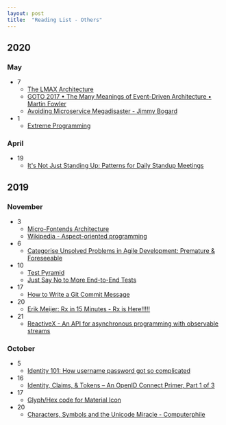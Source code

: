 ```yaml
---
layout: post
title:  "Reading List - Others"
---
```


## 2020

### May
- 7
  - [The LMAX Architecture](https://martinfowler.com/articles/lmax.html)
  - [GOTO 2017 • The Many Meanings of Event-Driven Architecture • Martin Fowler](https://www.youtube.com/watch?v=STKCRSUsyP0)
  - [Avoiding Microservice Megadisaster - Jimmy Bogard](https://www.youtube.com/watch?v=gfh-VCTwMw8)
- 1
  - [Extreme Programming](https://en.wikipedia.org/wiki/Extreme_programming)
  
### April
- 19
  - [It's Not Just Standing Up: Patterns for Daily Standup Meetings](https://martinfowler.com/articles/itsNotJustStandingUp.html)
  
## 2019
  
### November
- 3
  - [Micro-Fontends Architecture](https://martinfowler.com/articles/micro-frontends.html)
  - [Wikipedia - Aspect-oriented programming](https://en.wikipedia.org/wiki/Aspect-oriented_programming)
- 6
  - [Categorise Unsolved Problems in Agile Development: Premature & Foreseeable](https://www.infoq.com/articles/unsolved-problems-foreseeable/)
- 10
  - [Test Pyramid](https://martinfowler.com/bliki/TestPyramid.html)
  - [Just Say No to More End-to-End Tests](https://testing.googleblog.com/2015/04/just-say-no-to-more-end-to-end-tests.html)
- 17
  - [How to Write a Git Commit Message](https://chris.beams.io/posts/git-commit/)
- 20
  - [Erik Meijer: Rx in 15 Minutes - Rx is Here!!!!!](https://channel9.msdn.com/Blogs/Charles/Erik-Meijer-Rx-in-15-Minutes)
- 21
  - [ReactiveX - An API for asynchronous programming with observable streams](http://reactivex.io/)

### October
- 5
  - [Identity 101: How username password got so complicated](https://www.youtube.com/watch?v=ga3u_4B7_Bw)
- 16
  - [Identity, Claims, & Tokens – An OpenID Connect Primer, Part 1 of 3](https://developer.okta.com/blog/2017/07/25/oidc-primer-part-1)
- 17
  - [Glyph/Hex code for Material Icon](https://github.com/google/material-design-icons/blob/master/iconfont/codepoints)
- 20
  - [Characters, Symbols and the Unicode Miracle - Computerphile](https://www.youtube.com/watch?v=MijmeoH9LT4)

